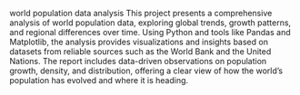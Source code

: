 world population data analysis
This project presents a comprehensive analysis of world population data, exploring global trends, growth patterns, and regional differences over time. Using Python and tools like Pandas and Matplotlib, the analysis provides visualizations and insights based on datasets from reliable sources such as the World Bank and the United Nations. The report includes data-driven observations on population growth, density, and distribution, offering a clear view of how the world’s population has evolved and where it is heading.
